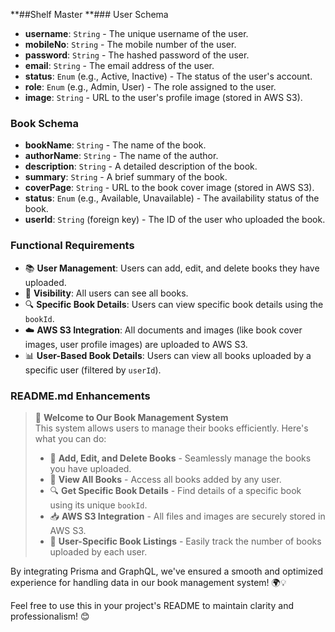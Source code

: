 **##Shelf Master
**### User Schema

- **username**: `String` - The unique username of the user.
- **mobileNo**: `String` - The mobile number of the user.
- **password**: `String` - The hashed password of the user.
- **email**: `String` - The email address of the user.
- **status**: `Enum` (e.g., Active, Inactive) - The status of the user's account.
- **role**: `Enum` (e.g., Admin, User) - The role assigned to the user.
- **image**: `String` - URL to the user's profile image (stored in AWS S3).

### Book Schema

- **bookName**: `String` - The name of the book.
- **authorName**: `String` - The name of the author.
- **description**: `String` - A detailed description of the book.
- **summary**: `String` - A brief summary of the book.
- **coverPage**: `String` - URL to the book cover image (stored in AWS S3).
- **status**: `Enum` (e.g., Available, Unavailable) - The availability status of the book.
- **userId**: `String` (foreign key) - The ID of the user who uploaded the book.

### Functional Requirements

- 📚 **User Management**: Users can add, edit, and delete books they have uploaded.
- 👀 **Visibility**: All users can see all books.
- 🔍 **Specific Book Details**: Users can view specific book details using the `bookId`.
- ☁️ **AWS S3 Integration**: All documents and images (like book cover images, user profile images) are uploaded to AWS S3.
- 📊 **User-Based Book Details**: Users can view all books uploaded by a specific user (filtered by `userId`).

### README.md Enhancements

> 🚀 **Welcome to Our Book Management System**  
> This system allows users to manage their books efficiently. Here's what you can do:  
> 
> - 🌟 **Add, Edit, and Delete Books** - Seamlessly manage the books you have uploaded.  
> - 📖 **View All Books** - Access all books added by any user.  
> - 🔍 **Get Specific Book Details** - Find details of a specific book using its unique `bookId`.  
> - 📥 **AWS S3 Integration** - All files and images are securely stored in AWS S3.  
> - 👤 **User-Specific Book Listings** - Easily track the number of books uploaded by each user.  

By integrating Prisma and GraphQL, we've ensured a smooth and optimized experience for handling data in our book management system! 🌍💡

Feel free to use this in your project's README to maintain clarity and professionalism! 😊
